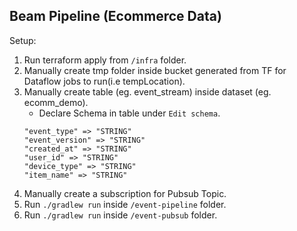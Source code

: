 ## Beam Pipeline (Ecommerce Data)
Setup:
1. Run terraform apply from `/infra` folder.
2. Manually create tmp folder inside bucket generated from TF for Dataflow jobs to run(i.e tempLocation).
3. Manually create table (eg. event_stream) inside dataset (eg. ecomm_demo).
    - Declare Schema in table under `Edit schema`.
    ```
    "event_type" => "STRING"
    "event_version" => "STRING"
    "created_at" => "STRING"
    "user_id" => "STRING"
    "device_type" => "STRING"
    "item_name" => "STRING"
    ```
4. Manually create a subscription for Pubsub Topic.
5. Run `./gradlew run` inside `/event-pipeline` folder.
6. Run `./gradlew run` inside `/event-pubsub` folder.

